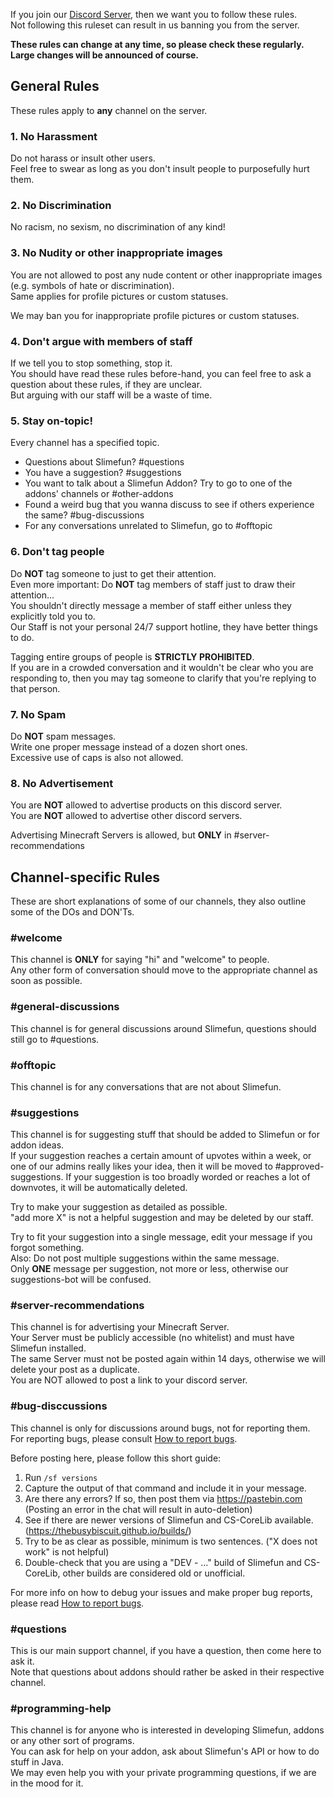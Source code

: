 If you join our [Discord Server](https://discord.gg/fsD4Bkh), then we want you to follow these rules.<br>
Not following this ruleset can result in us banning you from the server.

**These rules can change at any time, so please check these regularly. Large changes will be announced of course.**

## General Rules
These rules apply to **any** channel on the server.

### 1. No Harassment
Do not harass or insult other users.<br>
Feel free to swear as long as you don't insult people to purposefully hurt them.

### 2. No Discrimination
No racism, no sexism, no discrimination of any kind!

### 3. No Nudity or other inappropriate images
You are not allowed to post any nude content or other inappropriate images (e.g. symbols of hate or discrimination).<br>
Same applies for profile pictures or custom statuses.

We may ban you for inappropriate profile pictures or custom statuses.

### 4. Don't argue with members of staff
If we tell you to stop something, stop it.<br>
You should have read these rules before-hand, you can feel free to ask a question about these rules, if they are unclear.<br>
But arguing with our staff will be a waste of time.

### 5. Stay on-topic!
Every channel has a specified topic.
* Questions about Slimefun? #questions
* You have a suggestion? #suggestions
* You want to talk about a Slimefun Addon? Try to go to one of the addons' channels or #other-addons
* Found a weird bug that you wanna discuss to see if others experience the same? #bug-discussions
* For any conversations unrelated to Slimefun, go to #offtopic

### 6. Don't tag people
Do **NOT** tag someone to just to get their attention.<br>
Even more important: Do **NOT** tag members of staff just to draw their attention...<br>
You shouldn't directly message a member of staff either unless they explicitly told you to.<br>
Our Staff is not your personal 24/7 support hotline, they have better things to do.

Tagging entire groups of people is **STRICTLY PROHIBITED**.<br>
If you are in a crowded conversation and it wouldn't be clear who you are responding to, then you may tag someone to clarify that you're replying to that person.

### 7. No Spam
Do **NOT** spam messages.<br>
Write one proper message instead of a dozen short ones.<br>
Excessive use of caps is also not allowed.

### 8. No Advertisement
You are **NOT** allowed to advertise products on this discord server.<br>
You are **NOT** allowed to advertise other discord servers.

Advertising Minecraft Servers is allowed, but **ONLY** in #server-recommendations

## Channel-specific Rules
These are short explanations of some of our channels, they also outline some of the DOs and DON'Ts.

### #welcome
This channel is **ONLY** for saying "hi" and "welcome" to people.<br>
Any other form of conversation should move to the appropriate channel as soon as possible.

### #general-discussions
This channel is for general discussions around Slimefun, questions should still go to #questions.

### #offtopic
This channel is for any conversations that are not about Slimefun.

### #suggestions
This channel is for suggesting stuff that should be added to Slimefun or for addon ideas.<br>
If your suggestion reaches a certain amount of upvotes within a week, or one of our admins really likes your idea, then it will be moved to #approved-suggestions.
If your suggestion is too broadly worded or reaches a lot of downvotes, it will be automatically deleted.

Try to make your suggestion as detailed as possible.<br>
"add more X" is not a helpful suggestion and may be deleted by our staff.

Try to fit your suggestion into a single message, edit your message if you forgot something.<br>
Also: Do not post multiple suggestions within the same message.<br>
Only **ONE** message per suggestion, not more or less, otherwise our suggestions-bot will be confused.

### #server-recommendations
This channel is for advertising your Minecraft Server.<br>
Your Server must be publicly accessible (no whitelist) and must have Slimefun installed.<br>
The same Server must not be posted again within 14 days, otherwise we will delete your post as a duplicate.<br>
You are NOT allowed to post a link to your discord server.

### #bug-disccussions
This channel is only for discussions around bugs, not for reporting them.<br>
For reporting bugs, please consult [How to report bugs](https://github.com/TheBusyBiscuit/Slimefun4/wiki/How-to-report-bugs).

Before posting here, please follow this short guide:<br>
1. Run `/sf versions`
2. Capture the output of that command and include it in your message.
3. Are there any errors? If so, then post them via https://pastebin.com (Posting an error in the chat will result in auto-deletion)
4. See if there are newer versions of Slimefun and CS-CoreLib available. (https://thebusybiscuit.github.io/builds/)
5. Try to be as clear as possible, minimum is two sentences. ("X does not work" is not helpful)
6. Double-check that you are using a "DEV - ..." build of Slimefun and CS-CoreLib, other builds are considered old or unofficial.

For more info on how to debug your issues and make proper bug reports, please read [How to report bugs](https://github.com/TheBusyBiscuit/Slimefun4/wiki/How-to-report-bugs).

### #questions
This is our main support channel, if you have a question, then come here to ask it.<br>
Note that questions about addons should rather be asked in their respective channel.

### #programming-help
This channel is for anyone who is interested in developing Slimefun, addons or any other sort of programs.<br>
You can ask for help on your addon, ask about Slimefun's API or how to do stuff in Java.<br>
We may even help you with your private programming questions, if we are in the mood for it.
